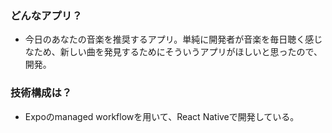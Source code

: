 ### どんなアプリ？
- 今日のあなたの音楽を推奨するアプリ。単純に開発者が音楽を毎日聴く感じなため、新しい曲を発見するためにそういうアプリがほしいと思ったので、開発。

### 技術構成は？
- Expoのmanaged workflowを用いて、React Nativeで開発している。
